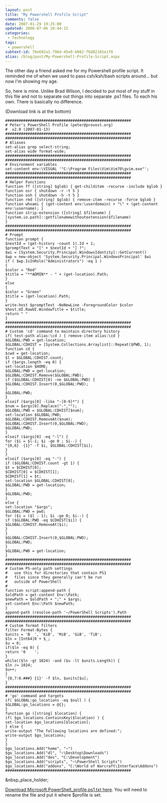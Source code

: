 ```yaml
---
layout: post
title: "My Powershell Profile Script"
comments: false
date: 2007-01-29 19:25:00
updated: 2008-07-06 10:44:15
categories:
 - Technology
tags:
 - powershell
subtext-id: 78e692a1-796d-45e9-b082-fbd82101e1f0
alias: /blog/post/My-Powershell-Profile-Script.aspx
---
```



The other day a friend asked me for my Powershell profile script. It reminded me of when we used to pass csh/ksh/bash scripts around... but now I'm showing my age. 

So, here is mine. Unlike Brad Wilson, I decided to put most of my stuff in this file and not to separate out things into separate .ps1 files. To each his own. There is basically no difference. 

(Download link is at the bottom) 
    
    
    ########################################################
    # Peter's PowerShell Profile (peter@provost.org)
    #  v2.0 (2007-01-13)
    ########################################################
    ########################################################
    # Aliases
    set-alias grep select-string;
    set-alias wide format-wide;
    ########################################################
    ########################################################
    # Environment variables
    set-content env:\VISUAL '"C:\Program Files\Vim\Vim70\gvim.exe"';
    ########################################################
    ########################################################
    # Helper Functions
    function ff ([string] $glob) { get-childitem -recurse -include $glob }
    function osr { shutdown -r -t 5 }
    function osh { shutdown -h -t 5 }
    function rmd ([string] $glob) { remove-item -recurse -force $glob }
    function whoami { (get-content env:\userdomain) + "\" + (get-content env:\username); }
    function strip-extension ([string] $filename) { 
    [system.io.path]::getfilenamewithoutextension($filename)
    } 
    ########################################################
    ########################################################
    # Prompt
    function prompt {
    $nextId = (get-history -count 1).Id + 1;
    $promptText = "[" + $nextId + "] ?";
    $wi = [System.Security.Principal.WindowsIdentity]::GetCurrent()
    $wp = new-object 'System.Security.Principal.WindowsPrincipal' $wi
    if ( $wp.IsInRole("Administrators") -eq 1 )
    {
    $color = "Red"
    $title = "**ADMIN** - " + (get-location).Path;
    }
    else
    {
    $color = "Green"
    $title = (get-location).Path;
    }
    write-host $promptText -NoNewLine -ForegroundColor $color
    $host.UI.RawUI.WindowTitle = $title;
    return " "
    }
    ########################################################
    ########################################################
    # Custom 'cd' command to maintain directory history
    if( test-path alias:\cd ) { remove-item alias:\cd }
    $GLOBAL:PWD = get-location;
    $GLOBAL:CDHIST = [System.Collections.Arraylist]::Repeat($PWD, 1);
    function cd {
    $cwd = get-location;
    $l = $GLOBAL:CDHIST.count;
    if ($args.length -eq 0) { 
    set-location $HOME;
    $GLOBAL:PWD = get-location;
    $GLOBAL:CDHIST.Remove($GLOBAL:PWD);
    if ($GLOBAL:CDHIST[0] -ne $GLOBAL:PWD) {
    $GLOBAL:CDHIST.Insert(0,$GLOBAL:PWD);
    }
    $GLOBAL:PWD;
    }
    elseif ($args[0] -like "-[0-9]*") {
    $num = $args[0].Replace("-","");
    $GLOBAL:PWD = $GLOBAL:CDHIST[$num];
    set-location $GLOBAL:PWD;
    $GLOBAL:CDHIST.RemoveAt($num);
    $GLOBAL:CDHIST.Insert(0,$GLOBAL:PWD);
    $GLOBAL:PWD;
    }
    elseif ($args[0] -eq "-l") {
    for ($i = $l-1; $i -ge 0 ; $i--) { 
    "{0,6}  {1}" -f $i, $GLOBAL:CDHIST[$i];
    }
    }
    elseif ($args[0] -eq "-") { 
    if ($GLOBAL:CDHIST.count -gt 1) {
    $t = $CDHIST[0];
    $CDHIST[0] = $CDHIST[1];
    $CDHIST[1] = $t;
    set-location $GLOBAL:CDHIST[0];
    $GLOBAL:PWD = get-location;
    }
    $GLOBAL:PWD;
    }
    else { 
    set-location "$args";
    $GLOBAL:PWD = pwd; 
    for ($i = ($l - 1); $i -ge 0; $i--) { 
    if ($GLOBAL:PWD -eq $CDHIST[$i]) {
    $GLOBAL:CDHIST.RemoveAt($i);
    }
    }
    $GLOBAL:CDHIST.Insert(0,$GLOBAL:PWD);
    $GLOBAL:PWD;
    }
    $GLOBAL:PWD = get-location;
    }
    ########################################################
    ########################################################
    # Custom PS-only path settings
    #   use this for directories that contain PS1 
    #   files since they generally can't be run 
    #   outside of PowerShell
    #
    function script:append-path {
    $oldPath = get-content Env:\Path;
    $newPath = $oldPath + ";" + $args;
    set-content Env:\Path $newPath;
    }
    append-path (resolve-path '~/PowerShell Scripts').Path
    ########################################################
    ########################################################
    # Custom format filters
    filter Format-Bytes {
    $units = 'B  ', 'KiB', 'MiB', 'GiB', 'TiB';
    $ln = [Int64]0 + $_;
    $u = 0;
    if($ln -eq 0) {
    return '0    ';
    }
    while(($ln -gt 1024) -and ($u -lt $units.Length)) {
    $ln /= 1024;
    $u++;
    }
    '{0,7:0.###} {1}' -f $ln, $units[$u];
    }
    ########################################################
    ########################################################
    # 'go' command and targets
    if( $GLOBAL:go_locations -eq $null ) {
    $GLOBAL:go_locations = @{};
    }
    function go ([string] $location) {
    if( $go_locations.ContainsKey($location) ) {
    set-location $go_locations[$location];
    } else {
    write-output "The following locations are defined:";
    write-output $go_locations;
    }
    }
    $go_locations.Add("home", "~")
    $go_locations.Add("dl", "~\Desktop\Downloads")
    $go_locations.Add("dev", "C:\Development")
    $go_locations.Add("scripts", "~\PowerShell Scripts")
    $go_locations.Add("addons", "C:\World of Warcraft\Interface\Addons")
    ########################################################
    

&nbsp_place_holder;

[Download Microsoft.PowerShell_profile.ps1.txt here](/Files/Microsoft.PowerShell_profile.ps1.txt). You will need to rename the file and put it where $profile is set. 
